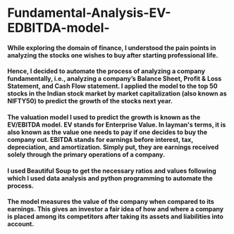 # Fundamental-Analysis-EV-EDBITDA-model-

#### While exploring the domain of finance, I understood the pain points in analyzing the stocks one wishes to buy after starting professional life. 

#### Hence, I decided to automate the process of analyzing a company fundamentally, i.e., analyzing a company’s Balance Sheet, Profit & Loss Statement, and Cash Flow statement. I applied the model to the top 50 stocks in the Indian stock market by market capitalization (also known as NIFTY50) to predict the growth of the stocks next year. 

#### The valuation model I used to predict the growth is known as the EV/EBITDA model. EV stands for Enterprise Value. In layman's terms, it is also known as the value one needs to pay if one decides to buy the company out. EBITDA stands for earnings before interest, tax, depreciation, and amortization. Simply put, they are earnings received solely through the primary operations of a company. 

#### I used Beautiful Soup to get the necessary ratios and values following which I used data analysis and python programming to automate the process. 

#### The model measures the value of the company when compared to its earnings. This gives an investor a fair idea of how and where a company is placed among its competitors after taking its assets and liabilities into account.

